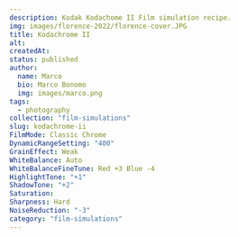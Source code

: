 ```yaml
---
description: Kodak Kodachome II Film simulation recipe.
img: images/florence-2022/florence-cover.JPG
title: Kodachrome II
alt: 
createdAt: 
status: published
author:
  name: Marco
  bio: Marco Bonomo
  img: images/marco.png
tags:
  - photography
collection: "film-simulations"
slug: kodachrome-ii
FilmMode: Classic Chrome
DynamicRangeSetting: "400"
GrainEffect: Weak
WhiteBalance: Auto
WhiteBalanceFineTune: Red +3 Blue -4
HighlightTone: "+1"
ShadowTone: "+2"
Saturation: 
Sharpness: Hard
NoiseReduction: "-3"
category: "film-simulations"
---
```

